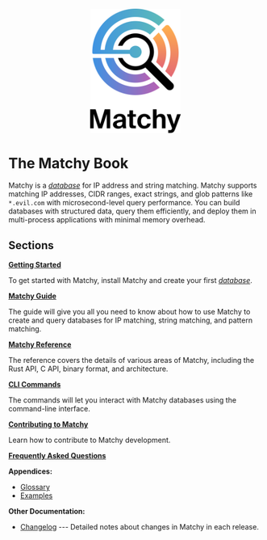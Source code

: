 <div style="text-align: center; margin: 2em 0;">
  <picture>
    <source srcset="../theme/logo-dark.svg" media="(prefers-color-scheme: dark)">
    <img src="../theme/logo-light.svg" alt="Matchy Logo" style="width: 180px;" />
  </picture>
</div>

# The Matchy Book

Matchy is a [*database*][def-database] for IP address and string matching. Matchy supports
matching IP addresses, CIDR ranges, exact strings, and glob patterns like `*.evil.com` with
microsecond-level query performance. You can build databases with structured data, query them
efficiently, and deploy them in multi-process applications with minimal memory overhead.

## Sections

**[Getting Started](getting-started/index.md)**

To get started with Matchy, install Matchy and create your first
[*database*][def-database].

**[Matchy Guide](guide/index.md)**

The guide will give you all you need to know about how to use Matchy to create
and query databases for IP matching, string matching, and pattern matching.

**[Matchy Reference](reference/index.md)**

The reference covers the details of various areas of Matchy, including the Rust API,
C API, binary format, and architecture.

**[CLI Commands](commands/index.md)**

The commands will let you interact with Matchy databases using the command-line interface.

**[Contributing to Matchy](contributing.md)**

Learn how to contribute to Matchy development.

**[Frequently Asked Questions](faq.md)**

**Appendices:**
* [Glossary](appendix/glossary.md)
* [Examples](appendix/examples.md)

**Other Documentation:**
* [Changelog](changelog.md)
  --- Detailed notes about changes in Matchy in each release.

[def-database]: ./appendix/glossary.md#database '"database" (glossary entry)'
